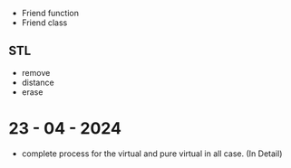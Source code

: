 * Friend function
* Friend class

## STL
* remove
* distance
* erase

# 23 - 04 - 2024
* complete process for the virtual and pure virtual in all case. (In Detail)
